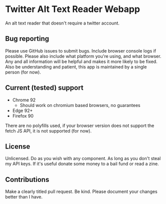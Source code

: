 # Twitter Alt Text Reader Webapp

An alt text reader that doesn't require a twitter account.

## Bug reporting

Please use GitHub issues to submit bugs. Include browser console logs if possible. Please also include what platform you're using, and what browser. Any and all information will be helpful and makes it more likely to be fixed. Also be understanding and patient, this app is maintained by a single person (for now).

## Current (tested) support

-   Chrome 92
    -   Should work on chromium based browsers, no guarantees
-   Edge 92+
-   Firefox 90

There are no polyfills used, if your browser version does not support the fetch JS API, it is not supported (for now).

## License

Unlicensed. Do as you wish with any component. As long as you don't steal my API keys. If it's useful donate some money to a bail fund or read a zine.

## Contributions

Make a clearly titled pull request. Be kind. Please document your changes better than I have.
